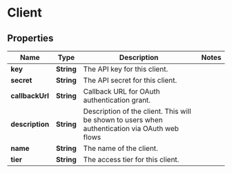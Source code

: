 
# Client

## Properties
Name | Type | Description | Notes
------------ | ------------- | ------------- | -------------
**key** | **String** | The API key for this client. | 
**secret** | **String** | The API secret for this client. | 
**callbackUrl** | **String** | Callback URL for OAuth authentication grant. | 
**description** | **String** | Description of the client. This will be shown to users when authentication via OAuth web flows | 
**name** | **String** | The name of the client. | 
**tier** | **String** | The access tier for this client. | 



